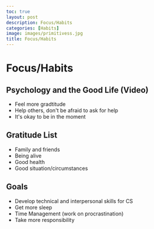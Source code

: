 ```yaml
---
toc: true
layout: post
description: Focus/Habits
categories: [Habits]
image: images/primitivess.jpg
title: Focus/Habits
---
```

# Focus/Habits

## Psychology and the Good Life (Video)
- Feel more gradtitude
- Help others, don't be afraid to ask for help
- It's okay to be in the moment
## Gratitude List
- Family and friends
- Being alive
- Good health
- Good situation/circumstances
## Goals
- Develop technical and interpersonal skills for CS
- Get more sleep
- Time Management (work on procrastination)
- Take more responsibility

